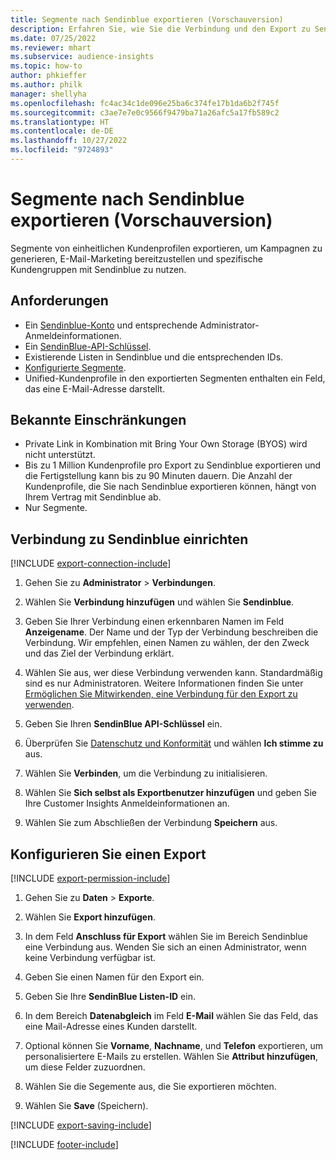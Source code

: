 ```yaml
---
title: Segmente nach Sendinblue exportieren (Vorschauversion)
description: Erfahren Sie, wie Sie die Verbindung und den Export zu Sendinblue konfigurieren.
ms.date: 07/25/2022
ms.reviewer: mhart
ms.subservice: audience-insights
ms.topic: how-to
author: phkieffer
ms.author: philk
manager: shellyha
ms.openlocfilehash: fc4ac34c1de096e25ba6c374fe17b1da6b2f745f
ms.sourcegitcommit: c3ae7e7e0c9566f9479ba71a26afc5a17fb589c2
ms.translationtype: HT
ms.contentlocale: de-DE
ms.lasthandoff: 10/27/2022
ms.locfileid: "9724893"
---
```

# <a name="export-segments-to-sendinblue-preview"></a>Segmente nach Sendinblue exportieren (Vorschauversion)

Segmente von einheitlichen Kundenprofilen exportieren, um Kampagnen zu generieren, E-Mail-Marketing bereitzustellen und spezifische Kundengruppen mit Sendinblue zu nutzen.

## <a name="prerequisites"></a>Anforderungen

- Ein [Sendinblue-Konto](https://www.sendinblue.com/) und entsprechende Administrator-Anmeldeinformationen.
- Ein [SendinBlue-API-Schlüssel](https://developers.sendinblue.com/docs/getting-started#:~:text=Get%20your%20API%20key&text=You%20can%20create%20one%20from,your%20settings%20This%20API%20key).
- Existierende Listen in Sendinblue und die entsprechenden IDs.
- [Konfigurierte Segmente](segments.md).
- Unified-Kundenprofile in den exportierten Segmenten enthalten ein Feld, das eine E-Mail-Adresse darstellt.

## <a name="known-limitations"></a>Bekannte Einschränkungen

- Private Link in Kombination mit Bring Your Own Storage (BYOS) wird nicht unterstützt.
- Bis zu 1 Million Kundenprofile pro Export zu Sendinblue exportieren und die Fertigstellung kann bis zu 90 Minuten dauern. Die Anzahl der Kundenprofile, die Sie nach Sendinblue exportieren können, hängt von Ihrem Vertrag mit Sendinblue ab.
- Nur Segmente.

## <a name="set-up-connection-to-sendinblue"></a>Verbindung zu Sendinblue einrichten

[!INCLUDE [export-connection-include](includes/export-connection-admn.md)]

1. Gehen Sie zu **Administrator** > **Verbindungen**.

1. Wählen Sie **Verbindung hinzufügen** und wählen Sie **Sendinblue**.

1. Geben Sie Ihrer Verbindung einen erkennbaren Namen im Feld **Anzeigename**. Der Name und der Typ der Verbindung beschreiben die Verbindung. Wir empfehlen, einen Namen zu wählen, der den Zweck und das Ziel der Verbindung erklärt.

1. Wählen Sie aus, wer diese Verbindung verwenden kann. Standardmäßig sind es nur Administratoren. Weitere Informationen finden Sie unter [Ermöglichen Sie Mitwirkenden, eine Verbindung für den Export zu verwenden](connections.md#allow-contributors-to-use-a-connection-for-exports).

1. Geben Sie Ihren **SendinBlue API-Schlüssel** ein.

1. Überprüfen Sie [Datenschutz und Konformität](connections.md#data-privacy-and-compliance) und wählen **Ich stimme zu** aus.

1. Wählen Sie **Verbinden**, um die Verbindung zu initialisieren.

1. Wählen Sie **Sich selbst als Exportbenutzer hinzufügen** und geben Sie Ihre Customer Insights Anmeldeinformationen an.

1. Wählen Sie zum Abschließen der Verbindung **Speichern** aus.

## <a name="configure-an-export"></a>Konfigurieren Sie einen Export

[!INCLUDE [export-permission-include](includes/export-permission.md)]

1. Gehen Sie zu **Daten** > **Exporte**.

1. Wählen Sie **Export hinzufügen**.

1. In dem Feld **Anschluss für Export** wählen Sie im Bereich Sendinblue eine Verbindung aus. Wenden Sie sich an einen Administrator, wenn keine Verbindung verfügbar ist.

1. Geben Sie einen Namen für den Export ein.

1. Geben Sie Ihre **SendinBlue Listen-ID** ein.

1. In dem Bereich **Datenabgleich** im Feld **E-Mail** wählen Sie das Feld, das eine Mail-Adresse eines Kunden darstellt.

1. Optional können Sie **Vorname**, **Nachname**, und **Telefon** exportieren, um personalisiertere E-Mails zu erstellen. Wählen Sie **Attribut hinzufügen**, um diese Felder zuzuordnen.

1. Wählen Sie die Segemente aus, die Sie exportieren möchten.

1. Wählen Sie **Save** (Speichern).

[!INCLUDE [export-saving-include](includes/export-saving.md)]

[!INCLUDE [footer-include](includes/footer-banner.md)]
